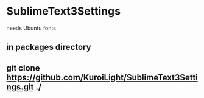 SublimeText3Settings
====================

needs Ubuntu fonts

in packages directory
--
git clone https://github.com/KuroiLight/SublimeText3Settings.git ./
--
